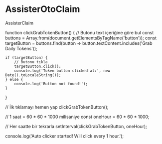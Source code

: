 # AssisterOtoClaim
AssisterClaim

function clickGrabTokenButton() {
    // Butonu text içeriğine göre bul
    const buttons = Array.from(document.getElementsByTagName('button'));
    const targetButton = buttons.find(button => button.textContent.includes('Grab Daily Tokens'));
    
    if (targetButton) {
        // Butonu tıkla
        targetButton.click();
        console.log('Token button clicked at:', new Date().toLocaleString());
    } else {
        console.log('Button not found!');
    }
}

// İlk tıklamayı hemen yap
clickGrabTokenButton();

// 1 saat = 60 * 60 * 1000 milisaniye
const oneHour = 60 * 60 * 1000;

// Her saatte bir tekrarla
setInterval(clickGrabTokenButton, oneHour);

console.log('Auto clicker started! Will click every 1 hour.');
